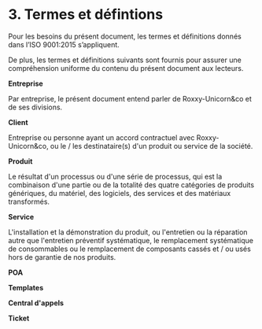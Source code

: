 # 3. Termes et défintions

  Pour les besoins du présent document, les termes et définitions donnés dans
l’ISO 9001:2015 s’appliquent.

  De plus, les termes et définitions suivants sont fournis pour assurer une
compréhension uniforme du contenu du présent document aux lecteurs.

**Entreprise**

Par entreprise, le présent document entend parler de Roxxy-Unicorn&co et de ses
divisions.

**Client**

  Entreprise ou personne ayant un accord contractuel avec Roxxy-Unicorn&co, ou
le / les destinataire(s) d'un produit ou service de la société.

**Produit**

  Le résultat d'un processus ou d'une série de processus, qui est la combinaison
d'une partie ou de la totalité des quatre catégories de produits génériques, du
matériel, des logiciels, des services et des matériaux transformés.

**Service**

  L'installation et la démonstration du produit, ou l'entretien ou la réparation
autre que l'entretien préventif systématique, le remplacement systématique de
consommables ou le remplacement de composants cassés et / ou usés hors de
garantie de nos produits.

**POA**

**Templates**

**Central d'appels**

**Ticket**
